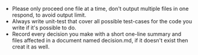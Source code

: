 - Please only proceed one file at a time, don't output multiple files in one respond, to avoid output limit.
- Always write unit-test that cover all possible test-cases for the code you write if it's possible to do.
- Record every decision you make with a short one-line summary and files affected in a document named decision.md, if it doesn't exist then creat it as well.
